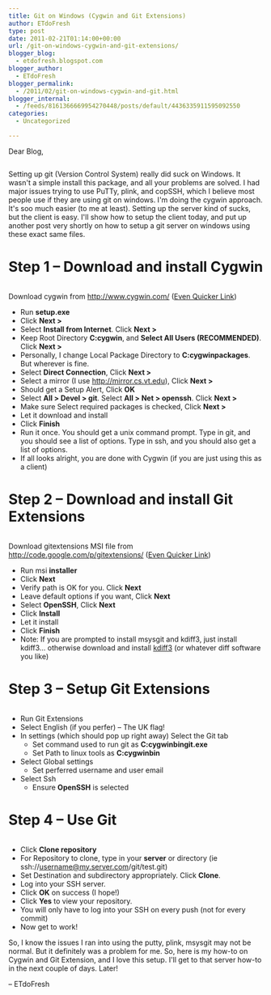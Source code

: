 ```yaml
---
title: Git on Windows (Cygwin and Git Extensions)
author: ETdoFresh
type: post
date: 2011-02-21T01:14:00+00:00
url: /git-on-windows-cygwin-and-git-extensions/
blogger_blog:
  - etdofresh.blogspot.com
blogger_author:
  - ETdoFresh
blogger_permalink:
  - /2011/02/git-on-windows-cygwin-and-git.html
blogger_internal:
  - /feeds/8161366669954270448/posts/default/4436335911595092550
categories:
  - Uncategorized

---
```

Dear Blog,

<p style="text-align:center">
  <a href=""><img src="" /></a>
</p>

Setting up git (Version Control System) really did suck on Windows. It wasn't a simple install this package, and all your problems are solved. I had major issues trying to use PuTTy, plink, and copSSH, which I believe most people use if they are using git on windows. I'm doing the cygwin approach. It's soo much easier (to me at least). Setting up the server kind of sucks, but the client is easy. I'll show how to setup the client today, and put up another post very shortly on how to setup a git server on windows using these exact same files.

# Step 1 – Download and install Cygwin

<p style="text-align:center">
  <a href=""><img src="" /></a>
</p>

Download cygwin from <http://www.cygwin.com/> ([Even Quicker Link][1])

  * Run **setup.exe**
  * Click **Next >**
  * Select **Install from Internet**. Click **Next >**
  * Keep Root Directory **C:cygwin**, and **Select All Users (RECOMMENDED)**. Click **Next >**
  * Personally, I change Local Package Directory to **C:cygwinpackages**. But wherever is fine.
  * Select **Direct Connection**, Click **Next >**
  * Select a mirror (I use http://mirror.cs.vt.edu), Click **Next >**
  * Should get a Setup Alert, Click **OK**
  * Select **All > Devel > git**. Select **All > Net > openssh**. Click **Next >**
  * Make sure Select required packages is checked, Click **Next >**
  * Let it download and install
  * Click **Finish**
  * Run it once. You should get a unix command prompt. Type in git<enter>, and you should see a list of options. Type in ssh<enter>, and you should also get a list of options.
  * If all looks alright, you are done with Cygwin (if you are just using this as a client)

# Step 2 – Download and install Git Extensions

<p style="text-align:center">
  <a href=""><img src="" /></a>
</p>

Download gitextensions MSI file from <http://code.google.com/p/gitextensions/> ([Even Quicker Link][2])

  * Run msi **installer**
  * Click **Next**
  * Verify path is OK for you. Click **Next**
  * Leave default options if you want, Click **Next**
  * Select **OpenSSH**, Click **Next**
  * Click **Install**
  * Let it install
  * Click **Finish**
  * Note: If you are prompted to install msysgit and kdiff3, just install kdiff3... otherwise download and install [kdiff3][3] (or whatever diff software you like)

# Step 3 – Setup Git Extensions

<p style="text-align:center">
  <a href=""><img src="" /></a>
</p>

  * Run Git Extensions
  * Select English (if you perfer) – The UK flag!
  * In settings (which should pop up right away) Select the Git tab 
      * Set command used to run git as **C:cygwinbingit.exe**
      * Set Path to linux tools as **C:cygwinbin**
  * Select Global settings 
      * Set perferred username and user email
  * Select Ssh 
      * Ensure **OpenSSH** is selected

# Step 4 – Use Git

<p style="text-align:center">
  <a href=""><img src="" /></a>
</p>

  * Click **Clone repository**
  * For Repository to clone, type in your **server** or directory (ie ssh://username@my.server.com/git/test.git)
  * Set Destination and subdirectory appropriately. Click **Clone**.
  * Log into your SSH server.
  * Click **OK** on success (I hope!)
  * Click **Yes** to view your repository.
  * You will only have to log into your SSH on every push (not for every commit)
  * Now get to work!

So, I know the issues I ran into using the putty, plink, msysgit may not be normal. But it definitely was a problem for me. So, here is my how-to on Cygwin and Git Extension, and I love this setup. I'll get to that server how-to in the next couple of days. Later!

– ETdoFresh

 [1]: http://www.cygwin.com/setup.exe
 [2]: http://code.google.com/p/gitextensions/downloads/list
 [3]: http://kdiff3.sourceforge.net/